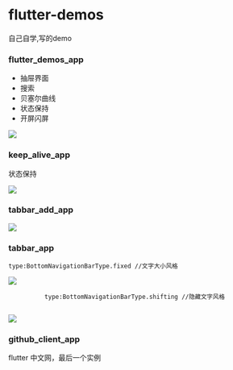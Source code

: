 # flutter-demos
自己自学,写的demo


### flutter_demos_app

* 抽屉界面
* 搜索
* 贝塞尔曲线
* 状态保持
* 开屏闪屏

![](screen/1.gif)


### keep_alive_app 
状态保持

![](screen/3.gif)


### tabbar_add_app

![](screen/4.jpg)

### tabbar_app

```
type:BottomNavigationBarType.fixed //文字大小风格
```

![](screen/2.jpg)


```
          type:BottomNavigationBarType.shifting //隐藏文字风格
          
```
![](screen/3.jpg)

### github_client_app

flutter 中文网，最后一个实例
